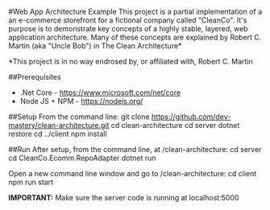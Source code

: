 #Web App Architecture Example
This project is a partial implementation of a an e-commerce storefront for a fictional company called "CleanCo". It's purpose is to demonstrate key concepts of a highly stable, layered, web application architecture.
Many of these concepts are explained by Robert C. Martin (aka "Uncle Bob") in The Clean Architecture*

*This project is in no way endrosed by, or affiliated with, Robert C. Martin

##Prerequisites
* .Net Core - https://www.microsoft.com/net/core 
* Node JS + NPM - https://nodejs.org/ 

##Setup
From the command line:
    git clone https://github.com/dev-mastery/clean-architecture.git
    cd clean-architecture
    cd server 
    dotnet restore
    cd ../client
    npm install
    
##Run
After setup, from the command line, at /clean-architecture:
    cd server
    cd CleanCo.Ecomm.RepoAdapter
    dotnet run

Open a new command line window and go to /clean-architecture:
    cd client
    npm run start
    
**IMPORTANT:** Make sure the server code is running at localhost:5000
